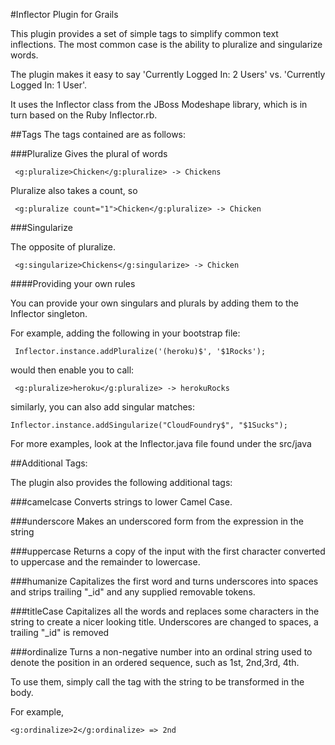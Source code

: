 #Inflector Plugin for Grails

This plugin provides a set of simple tags to simplify common text inflections. The most common case is the ability to pluralize and singularize words.

The plugin makes it easy to say 'Currently Logged In: 2 Users' vs. 'Currently Logged In: 1 User'.

It uses the Inflector class from the JBoss Modeshape library, which is in turn based on the Ruby Inflector.rb.

##Tags
The tags contained are as follows:

###Pluralize
Gives the plural of words

     <g:pluralize>Chicken</g:pluralize> -> Chickens

Pluralize also takes a count, so 

     <g:pluralize count="1">Chicken</g:pluralize> -> Chicken

###Singularize

The opposite of pluralize.

     <g:singularize>Chickens</g:singularize> -> Chicken

####Providing your own rules

You can provide your own singulars and plurals by adding them to the Inflector singleton. 

For example, adding the following in your bootstrap file:

     Inflector.instance.addPluralize('(heroku)$', '$1Rocks');

would then enable you to call:

     <g:pluralize>heroku</g:pluralize> -> herokuRocks

similarly, you can also add singular matches:

    Inflector.instance.addSingularize("CloudFoundry$", "$1Sucks");

For more examples, look at the Inflector.java file found under the src/java 

##Additional Tags:

The plugin also provides the following additional tags:

###camelcase
Converts strings to lower Camel Case.

###underscore
Makes an underscored form from the expression in the string

###uppercase
Returns a copy of the input with the first character converted to uppercase and the remainder to lowercase.

###humanize
Capitalizes the first word and turns underscores into spaces and strips trailing "_id" and any supplied removable tokens.

###titleCase
Capitalizes all the words and replaces some characters in the string to create a nicer looking title. Underscores are changed to spaces, a trailing "_id" is removed

###ordinalize 
Turns a non-negative number into an ordinal string used to denote the position in an ordered sequence, such as 1st, 2nd,3rd, 4th.

To use them, simply call the tag with the string to be transformed in the body.

For example, 

    <g:ordinalize>2</g:ordinalize> => 2nd


